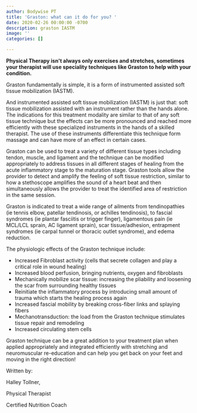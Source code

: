 ```yaml
---
author: Bodywise PT
title: 'Graston: what can it do for you? '
date: 2020-02-26 00:00:00 -0700
description: graston IASTM
image: ''
categories: []

---
```

**Physical Therapy isn't always only exercises and stretches, sometimes your therapist will use speciality techniques like Graston to help with your condition.** 

Graston fundamentally is simple, it is a form of instrumented assisted soft tissue mobilization (IASTM).

And instrumented assisted soft tissue mobilization (IASTM) is just that: soft tissue mobilization assisted with an instrument rather than the hands alone. The indications for this treatment modality are similar to that of any soft tissue technique but the effects can be more pronounced and reached more efficiently with these specialized instruments in the hands of a skilled therapist. The use of these instruments differentiate this technique form massage and can have more of an effect in certain cases. 

Graston can be used to treat a variety of different tissue types including tendon, muscle, and ligament and the technique can be modified appropriately to address tissues in all different stages of healing from the acute inflammatory stage to the maturation stage. Graston tools allow the provider to detect and amplify the feeling of soft tissue restriction, similar to how a stethoscope amplifies the sound of a heart beat and then simultaneously allows the provider to treat the identified area of restriction in the same session.

Graston is indicated to treat a wide range of ailments from tendinopathies (ie tennis elbow, patellar tendinosis, or achilles tendinosis), to fascial syndromes (ie plantar fasciitis or trigger finger), ligamentous pain (ie MCL/LCL sprain, AC ligament sprain), scar tissue/adhesion, entrapment syndromes (ie carpal tunnel or thoracic outlet syndrome), and edema reduction.

The physiologic effects of the Graston technique include:

* Increased Fibroblast activity (cells that secrete collagen and play a critical role in wound healing)
* Increased blood perfusion, bringing nutrients, oxygen and fibroblasts
* Mechanically mobilize scar tissue: increasing the pliability and loosening the scar from surrounding healthy tissues
* Reinitiate the inflammatory process by introducing small amount of trauma which starts the healing process again
* Increased fascial mobility by breaking cross-fiber links and splaying fibers
* Mechanotransduction: the load from the Graston technique stimulates tissue repair and remodeling
* Increased circulating stem cells

Graston technique can be a great addition to your treatment plan when applied appropriately and integrated efficiently with stretching and neuromuscular re-education and can help you get back on your feet and moving in the right direction!

Written by:

Halley Tollner, 

Physical Therapist 

Certified Nutrition Coach 